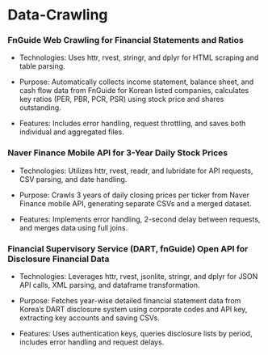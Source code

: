 # Data-Crawling
### FnGuide Web Crawling for Financial Statements and Ratios
  - Technologies: Uses httr, rvest, stringr, and dplyr for HTML scraping and table parsing.
  
  - Purpose: Automatically collects income statement, balance sheet, and cash flow data from FnGuide for Korean listed companies, calculates key ratios (PER, PBR, PCR, PSR) using stock price and shares outstanding.
  
  - Features: Includes error handling, request throttling, and saves both individual and aggregated files.

###  Naver Finance Mobile API for 3-Year Daily Stock Prices
  - Technologies: Utilizes httr, rvest, readr, and lubridate for API requests, CSV parsing, and date handling.

  - Purpose: Crawls 3 years of daily closing prices per ticker from Naver Finance mobile API, generating separate CSVs and a merged dataset.

  - Features: Implements error handling, 2-second delay between requests, and merges data using full joins.

###  Financial Supervisory Service (DART, fnGuide) Open API for Disclosure Financial Data
  - Technologies: Leverages httr, rvest, jsonlite, stringr, and dplyr for JSON API calls, XML parsing, and dataframe transformation.

  - Purpose: Fetches year-wise detailed financial statement data from Korea’s DART disclosure system using corporate codes and API key, extracting key accounts and saving CSVs.

  - Features: Uses authentication keys, queries disclosure lists by period, includes error handling and request delays.
